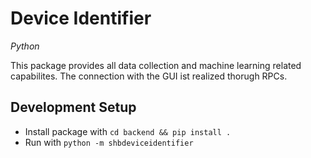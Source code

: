 # Device Identifier
*Python*

This package provides all data collection and machine learning related capabilites. The connection with the GUI ist realized thorugh RPCs.

## Development Setup
- Install package with `cd backend && pip install .`
- Run with `python -m shbdeviceidentifier`